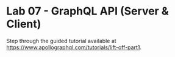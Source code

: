# Lab 07 - GraphQL API (Server & Client)

Step through the guided tutorial available at https://www.apollographql.com/tutorials/lift-off-part1.
